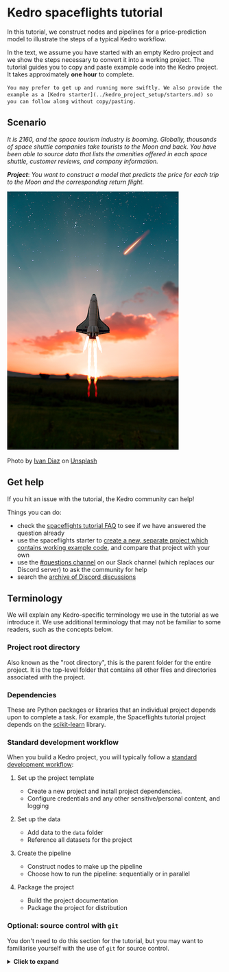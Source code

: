 # Kedro spaceflights tutorial

In this tutorial, we construct nodes and pipelines for a price-prediction model to illustrate the steps of a typical Kedro workflow.

In the text, we assume you have started with an empty Kedro project and we show the steps necessary to convert it into a working project. The tutorial guides you to copy and paste example code into the Kedro project. It takes approximately **one hour** to complete.

```{note}
You may prefer to get up and running more swiftly. We also provide the example as a [Kedro starter](../kedro_project_setup/starters.md) so you can follow along without copy/pasting.
```

## Scenario

*It is 2160, and the space tourism industry is booming. Globally, thousands of space shuttle companies take tourists to the Moon and back. You have been able to source data that lists the amenities offered in each space shuttle, customer reviews, and company information.*

***Project***: *You want to construct a model that predicts the price for each trip to the Moon and the corresponding return flight.*


![](../meta/images/moon-rocket.png)

Photo by <a href="https://unsplash.com/@ivvndiaz">Ivan Diaz</a> on <a href="https://unsplash.com/s/photos/spaceship">Unsplash</a>


## Get help
If you hit an issue with the tutorial, the Kedro community can help!

Things you can do:

* check the [spaceflights tutorial FAQ](spaceflights_tutorial_faqs.md) to see if we have answered the question already
* use the spaceflights starter to [create a new, separate project which contains working example code](./tutorial_template.md#create-a-new-project), and compare that project with your own
* use the [#questions channel](https://slack.kedro.org/) on our Slack channel (which replaces our Discord server) to ask the community for help
* search the [archive of Discord discussions](https://linen-discord.kedro.org/)

## Terminology

We will explain any Kedro-specific terminology we use in the tutorial as we introduce it. We use additional terminology that may not be familiar to some readers, such as the concepts below.

### Project root directory
Also known as the "root directory", this is the parent folder for the entire project. It is the top-level folder that contains all other files and directories associated with the project.

### Dependencies
These are Python packages or libraries that an individual project depends upon to complete a task. For example, the Spaceflights tutorial project depends on the [scikit-learn](https://scikit-learn.org/stable/) library.

### Standard development workflow
When you build a Kedro project, you will typically follow a [standard development workflow](../faq/faq.md#what-is-the-typical-kedro-project-development-workflow):

1. Set up the project template

    * Create a new project and install project dependencies.
    * Configure credentials and any other sensitive/personal content, and logging

2. Set up the data

    * Add data to the `data` folder
    * Reference all datasets for the project

3. Create the pipeline

    * Construct nodes to make up the pipeline
    * Choose how to run the pipeline: sequentially or in parallel

4. Package the project
    * Build the project documentation
    * Package the project for distribution


### Optional: source control with `git`

You don't need to do this section for the tutorial, but you may want to familiarise yourself with the use of `git` for source control.

<details>
<summary><b>Click to expand</b></summary>

If you want to learn more about a typical `git` workflow, we suggest you look into [Gitflow](https://www.atlassian.com/git/tutorials/comparing-workflows/gitflow-workflow).
Navigate to the project root directory and create a `git` repository on your machine (a local repository) for the project:

```bash
git init
git remote add origin https://github.com/<your-repo>
```

#### Submit your changes to GitHub

If you work on a project as part of a team, you will share the `git` repository via GitHub, which stores a shared copy of the repository. You should periodically save your changes to your local repository and merge them into the GitHub repository.

Within your team, we suggest that you each develop your code on a branch and create pull requests to submit it to the `develop` or `main` branches:

```bash
# create a new feature branch called 'feature/project-template'
git checkout -b feature/project-template
# stage all the files you have changed
git add .
# commit changes to git with an instructive message
git commit -m 'Create project template'
# push changes to remote branch
git push origin feature/project-template
```

It isn't necessary to branch, but if everyone in a team works on the same branch (e.g. `main`), you might have to resolve merge conflicts more often. Here is an example of working directly on `main`:

```bash
# stage all files
git add .
# commit changes to git with an instructive message
git commit -m 'Create project template'
# push changes to remote main
git push origin main
```
</details>
